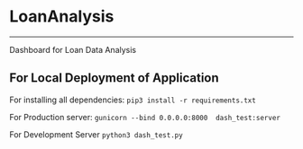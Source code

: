 # LoanAnalysis
---
Dashboard for Loan Data Analysis

## For Local Deployment of Application
For installing all dependencies:
 ```pip3 install -r requirements.txt```

For Production server: 
```gunicorn --bind 0.0.0.0:8000  dash_test:server```
    
For Development Server
 ```python3 dash_test.py```
